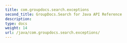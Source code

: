 ```yaml
---
title: com.groupdocs.search.exceptions
second_title: GroupDocs.Search for Java API Reference
description: 
type: docs
weight: 14
url: /java/com.groupdocs.search.exceptions/
---
```

